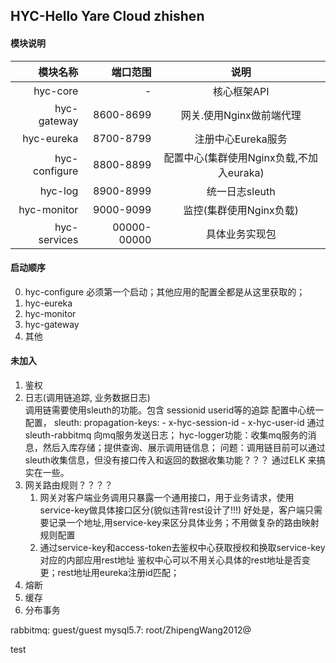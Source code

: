 HYC-Hello 
    Yare
    Cloud
zhishen
---
#### 模块说明
| 模块名称 | 端口范围 | 说明 |
| ---: | ---:    | :---: | 
| hyc-core|-|核心框架API |
| hyc-gateway|8600-8699|网关.使用Nginx做前端代理 |
| hyc-eureka|8700-8799|注册中心Eureka服务 |
| hyc-configure|8800-8899|配置中心(集群使用Nginx负载,不加入euraka) |
| hyc-log|8900-8999|统一日志sleuth |
| hyc-monitor|9000-9099|监控(集群使用Nginx负载) |
| hyc-services|00000-00000|具体业务实现包 |



#### 启动顺序
0. hyc-configure 必须第一个启动；其他应用的配置全都是从这里获取的；
1. hyc-eureka
2. hyc-monitor
3. hyc-gateway
4. 其他


#### 未加入
1. 鉴权
2. 日志(调用链追踪, 业务数据日志)  
   调用链需要使用sleuth的功能。包含 sessionid userid等的追踪
   配置中心统一配置，
     sleuth:
       propagation-keys:
         - x-hyc-session-id
         - x-hyc-user-id
   通过sleuth-rabbitmq 向mq服务发送日志；
   hyc-logger功能：收集mq服务的消息，然后入库存储；提供查询、展示调用链信息；
   问题：调用链目前可以通过sleuth收集信息，但没有接口传入和返回的数据收集功能？？？
        通过ELK 来搞实在一些。
3. 网关路由规则？？？？
    1. 网关对客户端业务调用只暴露一个通用接口，用于业务请求，使用service-key做具体接口区分(貌似违背rest设计了!!!)
       好处是，客户端只需要记录一个地址,用service-key来区分具体业务；不用做复杂的路由映射规则配置
    2. 通过service-key和access-token去鉴权中心获取授权和换取service-key对应的内部应用rest地址
       鉴权中心可以不用关心具体的rest地址是否变更；rest地址用eureka注册id匹配；
4. 熔断
5. 缓存
6. 分布事务


rabbitmq: guest/guest
mysql5.7: root/ZhipengWang2012@

test
